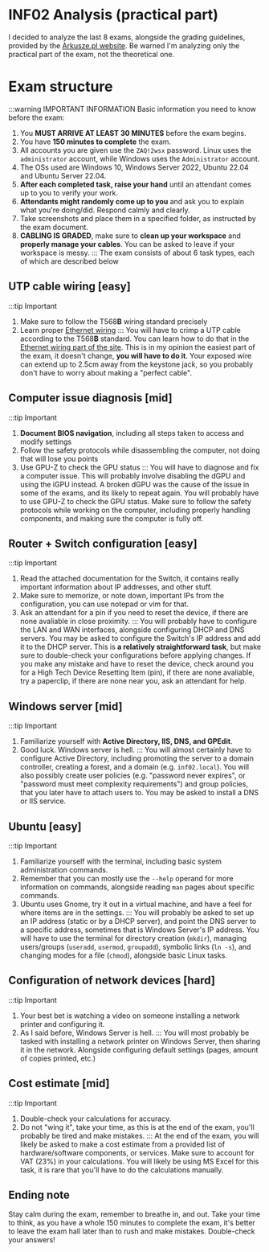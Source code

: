 # INF02 Analysis (practical part)
I decided to analyze the last 8 exams, alongside the grading guidelines, provided by the [Arkusze.pl website](https://arkusze.pl/egzamin-zawodowy-kwalifikacja-inf-02/). Be warned I'm analyzing only the practical part of the exam, not the theoretical one.



# Exam structure
:::warning IMPORTANT INFORMATION
Basic information you need to know before the exam:
1. You **MUST ARRIVE AT LEAST 30 MINUTES** before the exam begins.
2. You have **150 minutes to complete** the exam.
3. All accounts you are given use the `ZAQ!2wsx` password. Linux uses the `administrator` account, while Windows uses the `Administrator` account.
4. The OSs used are Windows 10, Windows Server 2022, Ubuntu 22.04 and Ubuntu Server 22.04.
5. **After each completed task, raise your hand** until an attendant comes up to you to verify your work.
6. **Attendants might randomly come up to you** and ask you to explain what you're doing/did. Respond calmly and clearly.
7. Take screenshots and place them in a specified folder, as instructed by the exam document.
8. **CABLING IS GRADED**, make sure to **clean up your workspace** and **properly manage your cables**. You can be asked to leave if your workspace is messy.
:::
The exam consists of about 6 task types, each of which are described below

## UTP cable wiring [easy]
:::tip Important
1. Make sure to follow the T568**B** wiring standard precisely
2. Learn proper [Ethernet wiring](/notes/General/Ethernet%20Wiring.html)
:::
You will have to crimp a UTP cable according to the T568**B** standard. You can learn how to do that in the [Ethernet wiring part of the site](/notes/General/Ethernet%20Wiring.html). This is in my opinion the easiest part of the exam, it doesn't change, **you will have to do it**. Your exposed wire can extend up to 2.5cm away from the keystone jack, so you probably don't have to worry about making a "perfect cable".

## Computer issue diagnosis [mid]
:::tip Important
1. **Document BIOS navigation**, including all steps taken to access and modify settings
2. Follow the safety protocols while disassembling the computer, not doing that will lose you points
3. Use GPU-Z to check the GPU status
:::
You will have to diagnose and fix a computer issue. This will probably involve disabling the dGPU and using the iGPU instead. A broken dGPU was the cause of the issue in some of the exams, and its likely to repeat again. You will probably have to use GPU-Z to check the GPU status. Make sure to follow the safety protocols while working on the computer, including properly handling components, and making sure the computer is fully off.

## Router + Switch configuration [easy]
:::tip Important
1. Read the attached documentation for the Switch, it contains really important information about IP addresses, and other stuff.
2. Make sure to memorize, or note down, important IPs from the configuration, you can use notepad or vim for that.
3. Ask an attendant for a pin if you need to reset the device, if there are none avaliable in close proximity.
:::
You will probably have to configure the LAN and WAN interfaces, alongside configuring DHCP and DNS servers. You may be asked to configure the Switch's IP address and add it to the DHCP server. This is **a relatively straightforward task**, but make sure to double-check your configurations before applying changes. If you make any mistake and have to reset the device, check around you for a High Tech Device Resetting Item (pin), if there are none avaliable, try a paperclip, if there are none near you, ask an attendant for help.

## Windows server [mid]
:::tip Important
1. Familiarize yourself with **Active Directory, IIS, DNS, and GPEdit**.
2. Good luck. Windows server is hell.
:::
You will almost certainly have to configure Active Directory, including promoting the server to a domain controller, creating a forest, and a domain (e.g. `inf02.local`). You will also possibly create user policies (e.g. "password never expires", or "password must meet complexity requirements") and group policies, that you later have to attach users to. You may be asked to install a DNS or IIS service.

## Ubuntu [easy]
:::tip Important
1. Familiarize yourself with the terminal, including basic system administration commands.
2. Remember that you can mostly use the `--help` operand for more information on commands, alongside reading `man` pages about specific commands.
3. Ubuntu uses Gnome, try it out in a virtual machine, and have a feel for where items are in the settings.
:::
You will probably be asked to set up an IP address (static or by a DHCP server), and point the DNS server to a specific address, sometimes that is Windows Server's IP address. You will have to use the terminal for directory creation (`mkdir`), managing users/groups (`useradd`, `usermod`, `groupadd`), symbolic links (`ln -s`), and changing modes for a file (`chmod`), alongside basic Linux tasks.

## Configuration of network devices [hard]
:::tip Important
1. Your best bet is watching a video on someone installing a network printer and configuring it.
2. As I said before, Windows Server is hell.
:::
You will most probably be tasked with installing a network printer on Windows Server, then sharing it in the network. Alongside configuring default settings (pages, amount of copies printed, etc.)

## Cost estimate [mid]
:::tip Important
1. Double-check your calculations for accuracy.
2. Do not "wing it", take your time, as this is at the end of the exam, you'll probably be tired and make mistakes.
:::
At the end of the exam, you will likely be asked to make a cost estimate from a provided list of hardware/software components, or services. Make sure to account for VAT (23%) in your calculations. You will likely be using MS Excel for this task, it is rare that you'll have to do the calculations manually.

## Ending note
Stay calm during the exam, remember to breathe in, and out. Take your time to think, as you have a whole 150 minutes to complete the exam, it's better to leave the exam hall later than to rush and make mistakes. Double-check your answers!